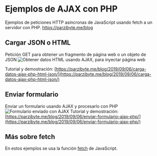 # Ejemplos de AJAX con PHP
Ejemplos de peticiones HTTP asíncronas de JavaScript usando fetch a un servidor con PHP.
https://parzibyte.me/blog
## Cargar JSON o HTML
Petición GET para obtener un fragmento de página web o un objeto de JSON
![Obtener datos HTML usando AJAX, para inyectar página web](https://parzibyte.me/blog/wp-content/uploads/2019/09/Carga-din%C3%A1mica-de-HTML-usando-AJAX-y-PHP.gif)

Tutorial y demostración: [https://parzibyte.me/blog/2019/09/06/carga-datos-ajax-php-html-json/](https://parzibyte.me/blog/2019/09/06/carga-datos-ajax-php-html-json/)
## Enviar formulario
Enviar un formulario usando AJAX y procesarlo con PHP
![Formulario enviado con AJAX](https://parzibyte.me/blog/wp-content/uploads/2019/09/Formulario-enviado-a-PHP-usando-Ajax-dise%C3%B1o-Bootstrap-4.gif)
Tutorial y demostración: [https://parzibyte.me/blog/2019/09/06/enviar-formulario-ajax-php/](https://parzibyte.me/blog/2019/09/06/enviar-formulario-ajax-php/)

## Más sobre fetch
En estos ejemplos se usa la función [fetch](https://parzibyte.me/blog/2019/06/03/fetch-api-javascript-peticiones-http-promesas/) de JavaScript.